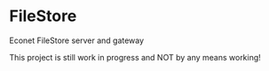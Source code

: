 # FileStore
Econet FileStore server and gateway

This project is still work in progress and NOT by any means working!

